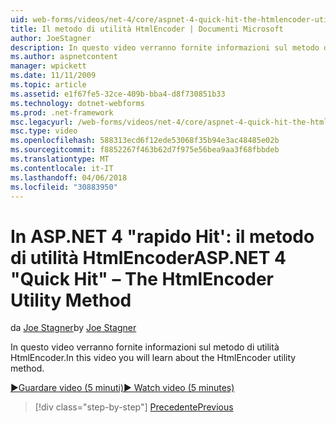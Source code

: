 ```yaml
---
uid: web-forms/videos/net-4/core/aspnet-4-quick-hit-the-htmlencoder-utility-method
title: Il metodo di utilità HtmlEncoder | Documenti Microsoft
author: JoeStagner
description: In questo video verranno fornite informazioni sul metodo di utilità HtmlEncoder.
ms.author: aspnetcontent
manager: wpickett
ms.date: 11/11/2009
ms.topic: article
ms.assetid: e1f67fe5-32ce-409b-bba4-d8f730851b33
ms.technology: dotnet-webforms
ms.prod: .net-framework
msc.legacyurl: /web-forms/videos/net-4/core/aspnet-4-quick-hit-the-htmlencoder-utility-method
msc.type: video
ms.openlocfilehash: 588313ecd6f12ede53068f35b94e3ac48485e02b
ms.sourcegitcommit: f8852267f463b62d7f975e56bea9aa3f68fbbdeb
ms.translationtype: MT
ms.contentlocale: it-IT
ms.lasthandoff: 04/06/2018
ms.locfileid: "30883950"
---
```

<a name="aspnet-4-quick-hit--the-htmlencoder-utility-method"></a><span data-ttu-id="98ec6-103">In ASP.NET 4 "rapido Hit': il metodo di utilità HtmlEncoder</span><span class="sxs-lookup"><span data-stu-id="98ec6-103">ASP.NET 4 "Quick Hit" – The HtmlEncoder Utility Method</span></span>
====================
<span data-ttu-id="98ec6-104">da [Joe Stagner](https://github.com/JoeStagner)</span><span class="sxs-lookup"><span data-stu-id="98ec6-104">by [Joe Stagner](https://github.com/JoeStagner)</span></span>

<span data-ttu-id="98ec6-105">In questo video verranno fornite informazioni sul metodo di utilità HtmlEncoder.</span><span class="sxs-lookup"><span data-stu-id="98ec6-105">In this video you will learn about the HtmlEncoder utility method.</span></span>

[<span data-ttu-id="98ec6-106">&#9654;Guardare video (5 minuti)</span><span class="sxs-lookup"><span data-stu-id="98ec6-106">&#9654; Watch video (5 minutes)</span></span>](https://channel9.msdn.com/Blogs/ASP-NET-Site-Videos/aspnet-4-quick-hit-the-htmlencoder-utility-method)

> [!div class="step-by-step"]
> [<span data-ttu-id="98ec6-107">Precedente</span><span class="sxs-lookup"><span data-stu-id="98ec6-107">Previous</span></span>](aspnet-4-quick-hit-predictable-client-ids.md)
